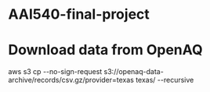 # AAI540-final-project

# Download data from OpenAQ
aws s3 cp --no-sign-request s3://openaq-data-archive/records/csv.gz/provider=texas texas/ --recursive

